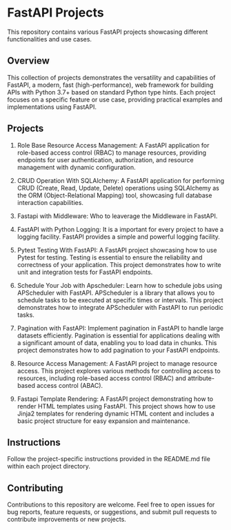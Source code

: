 # FastAPI Projects
This repository contains various FastAPI projects showcasing different functionalities and use cases.

## Overview
This collection of projects demonstrates the versatility and capabilities of FastAPI, a modern, fast (high-performance), web framework for building APIs with Python 3.7+ based on standard Python type hints. Each project focuses on a specific feature or use case, providing practical examples and implementations using FastAPI.

## Projects

1. Role Base Resource Access Management: A FastAPI application for role-based access control (RBAC) to manage resources, providing endpoints for user authentication, authorization, and resource management with dynamic configuration.

2. CRUD Operation With SQLAlchemy: A FastAPI application for performing CRUD (Create, Read, Update, Delete) operations using SQLAlchemy as the ORM (Object-Relational Mapping) tool, showcasing full database interaction capabilities.

3. Fastapi with Middleware: Who to leaverage the Middleware in FastAPI.

4. FastAPI with Python Logging: It is a important for every project to have a logging facility. FastAPI provides a simple and powerful logging facility.

5. Pytest Testing With FastAPI: A FastAPI project showcasing how to use Pytest for testing. Testing is essential to ensure the reliability and correctness of your application. This project demonstrates how to write unit and integration tests for FastAPI endpoints.

6. Schedule Your Job with Apscheduler: Learn how to schedule jobs using APScheduler with FastAPI. APScheduler is a library that allows you to schedule tasks to be executed at specific times or intervals. This project demonstrates how to integrate APScheduler with FastAPI to run periodic tasks.

7. Pagination with FastAPI: Implement pagination in FastAPI to handle large datasets efficiently. Pagination is essential for applications dealing with a significant amount of data, enabling you to load data in chunks. This project demonstrates how to add pagination to your FastAPI endpoints.

8. Resource Access Management: A FastAPI project to manage resource access. This project explores various methods for controlling access to resources, including role-based access control (RBAC) and attribute-based access control (ABAC).

9. Fastapi Template Rendering: A FastAPI project demonstrating how to render HTML templates using FastAPI. This project shows how to use Jinja2 templates for rendering dynamic HTML content and includes a basic project structure for easy expansion and maintenance.


## Instructions
Follow the project-specific instructions provided in the README.md file within each project directory.

## Contributing
Contributions to this repository are welcome. Feel free to open issues for bug reports, feature requests, or suggestions, and submit pull requests to contribute improvements or new projects.
